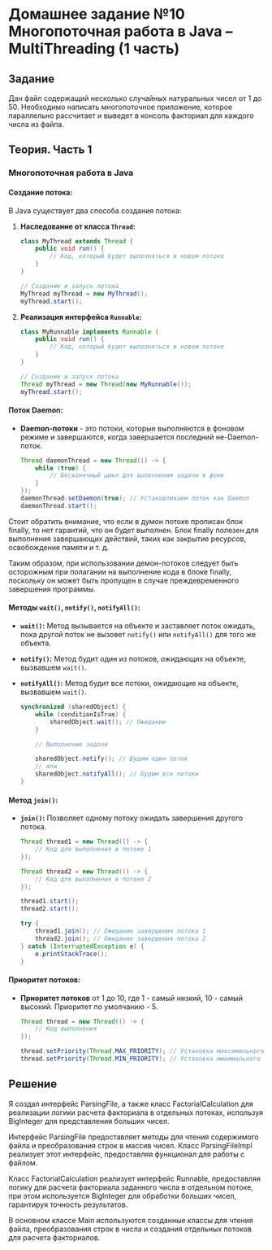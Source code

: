 # Домашнее задание №10 Многопоточная работа в Java – MultiThreading (1 часть)

## Задание
Дан файл содержащий несколько случайных натуральных чисел от 1 до 50. Необходимо написать многопоточное приложение,  которое параллельно рассчитает и выведет в консоль факториал для каждого числа из файла.

## Теория. Часть 1
### Многопоточная работа в Java

#### Создание потока:

В Java существует два способа создания потока:

1. **Наследование от класса `Thread`:**
   ```java
   class MyThread extends Thread {
       public void run() {
           // Код, который будет выполняться в новом потоке
       }
   }

   // Создание и запуск потока
   MyThread myThread = new MyThread();
   myThread.start();
   ```

2. **Реализация интерфейса `Runnable`:**
   ```java
   class MyRunnable implements Runnable {
       public void run() {
           // Код, который будет выполняться в новом потоке
       }
   }

   // Создание и запуск потока
   Thread myThread = new Thread(new MyRunnable());
   myThread.start();
   ```

#### Поток Daemon:

- **Daemon-потоки** - это потоки, которые выполняются в фоновом режиме и завершаются, когда завершается последний не-Daemon-поток.

   ```java
   Thread daemonThread = new Thread(() -> {
       while (true) {
           // Бесконечный цикл для выполнения задачи в фоне
       }
   });
   daemonThread.setDaemon(true); // Устанавливаем поток как Daemon
   daemonThread.start();
   ```
Стоит обратить внимание, что если в думон потоке прописан блок finally, то нет гарантий, что он будет выполнен.
Блок finally полезен для выполнения завершающих действий, таких как закрытие ресурсов, освобождение памяти и т. д.

Таким образом, при использовании демон-потоков следует быть осторожным при полагании на выполнение кода в блоке finally, поскольку он может быть пропущен в случае преждевременного завершения программы.

#### Методы `wait()`, `notify()`, `notifyAll()`:

- **`wait()`:** Метод вызывается на объекте и заставляет поток ожидать, пока другой поток не вызовет `notify()` или `notifyAll()` для того же объекта.
- **`notify()`:** Метод будит один из потоков, ожидающих на объекте, вызвавшем `wait()`.
- **`notifyAll()`:** Метод будит все потоки, ожидающие на объекте, вызвавшем `wait()`.

   ```java
   synchronized (sharedObject) {
       while (conditionIsTrue) {
           sharedObject.wait(); // Ожидание
       }

       // Выполнение задачи

       sharedObject.notify(); // Будим один поток
       // или
       sharedObject.notifyAll(); // Будим все потоки
   }
   ```

#### Метод `join()`:

- **`join()`:** Позволяет одному потоку ожидать завершения другого потока.

   ```java
   Thread thread1 = new Thread(() -> {
       // Код для выполнения в потоке 1
   });

   Thread thread2 = new Thread(() -> {
       // Код для выполнения в потоке 2
   });

   thread1.start();
   thread2.start();

   try {
       thread1.join(); // Ожидание завершения потока 1
       thread2.join(); // Ожидание завершения потока 2
   } catch (InterruptedException e) {
       e.printStackTrace();
   }
   ```

#### Приоритет потоков:

- **Приоритет потоков** от 1 до 10, где 1 - самый низкий, 10 - самый высокий. Приоритет по умолчанию - 5.

   ```java
   Thread thread = new Thread(() -> {
       // Код выполнения
   });

   thread.setPriority(Thread.MAX_PRIORITY); // Установка максимального приоритета
   thread.setPriority(Thread.MIN_PRIORITY); // Установка минимального приоритета
   ```

## Решение
Я создал интерфейс ParsingFile, а также класс FactorialCalculation для реализации логики расчета факториала в отдельных потоках, используя BigInteger для представления больших чисел.

Интерфейс ParsingFile предоставляет методы для чтения содержимого файла и преобразования строк в массив чисел. Класс ParsingFileImpl реализует этот интерфейс, предоставляя функционал для работы с файлом.

Класс FactorialCalculation реализует интерфейс Runnable, предоставляя логику для расчета факториала заданного числа в отдельном потоке, при этом используется BigInteger для обработки больших чисел, гарантируя точность результатов.

В основном классе Main используются созданные классы для чтения файла, преобразования строк в числа и создания отдельных потоков для расчета факториалов.